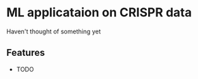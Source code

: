 ML applicataion on CRISPR data
===============================


Haven't thought of something yet

Features
--------

* TODO
